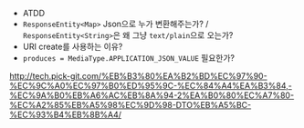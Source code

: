 - ATDD
- `ResponseEntity<Map>` Json으로 누가 변환해주는가? / `ResponseEntity<String>`은 왜 그냥 `text/plain`으로 오는가?
- URI create를 사용하는 이유?
- `produces = MediaType.APPLICATION_JSON_VALUE` 필요한가?



http://tech.pick-git.com/%EB%B3%80%EA%B2%BD%EC%97%90-%EC%9C%A0%EC%97%B0%ED%95%9C-%EC%84%A4%EA%B3%84,-%EC%9A%B0%EB%A6%AC%EB%8A%94-2%EA%B0%80%EC%A7%80-%EC%A2%85%EB%A5%98%EC%9D%98-DTO%EB%A5%BC-%EC%93%B4%EB%8B%A4/